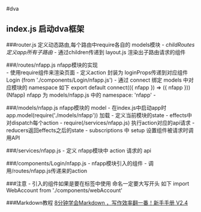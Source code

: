 #dva

## index.js 启动dva框架

###router.js 定义动态路由,每个路由中require各自的 models模块
	- *childRoutes 定义app所有子路由*
	- 通过children传递到 layout.js 渲染出子路由请求的组件

###/routes/nfapp.js nfapp模块的实现  
	- 使用require组件来渲染页面
	- 定义action 封装为 loginProps传递到对应组件 Login (from './components/Login/nfapp.js')
	- 通过 connect 绑定 models 中对应模块的 namespace 如下
		export default connect(({ nfapp }) => ({ nfapp }))(Nfapp)
		nfapp 为 models/nfapp.js 中的 namespace: 'nfapp'
	-

###/models/nfapp.js nfapp模块的 model
	- 在index.js中启动app时 app.model(require('./models/nfapp')) 加载
	- 定义当前模块的state
	- effects中对dispatch每个action
	- require(/services/nfapp.js) 执行action对应的api请求
	- reducers返回effects之后的state
	- subscriptions 中 setup 设置组件被请求时调用API

###/services/nfapp.js
	- 定义 nfapp模块中 action 请求的 api

###/components/Login/nfapp.js
	- nfapp模块引入的组件
	- 调用/routes/nfapp.js传递来的action

###注意
	- 引入的组件如果是要在标签中使用 命名一定要大写开头 如下
		import WebAccount from './components/webAccount'
		<WebAccount />

###Markdown教程
	[8分钟学会Markdown ，写作效率翻一番！新手手册 V2.4](http://www.jianshu.com/p/38fe4911b4a0)